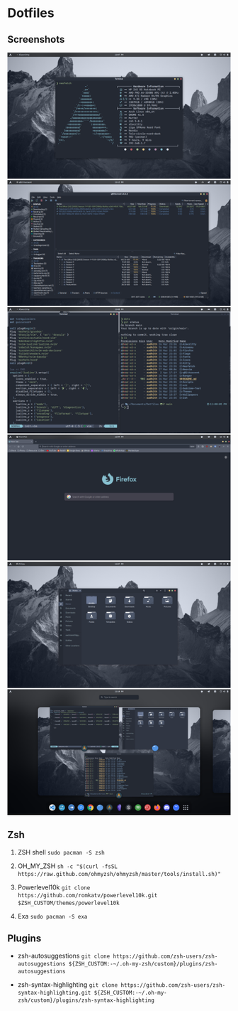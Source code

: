 # Dotfiles

## Screenshots

![Neofetch](src/neo.png)
![Qbit](src/qbit.png)
![Hackershit](src/htop.png)
![Firefox](src/firefox.png)
![Files](src/files.png)
![Overview](src/overview.png)

## Zsh

1. ZSH shell ```sudo pacman -S zsh```

2. OH_MY_ZSH ```sh -c "$(curl -fsSL https://raw.github.com/ohmyzsh/ohmyzsh/master/tools/install.sh)"```

3. Powerlevel10k ```git clone https://github.com/romkatv/powerlevel10k.git $ZSH_CUSTOM/themes/powerlevel10k```

4. Exa ```sudo pacman -S exa```

## Plugins

- zsh-autosuggestions ```git clone https://github.com/zsh-users/zsh-autosuggestions ${ZSH_CUSTOM:-~/.oh-my-zsh/custom}/plugins/zsh-autosuggestions```

- zsh-syntax-highlighting ```git clone https://github.com/zsh-users/zsh-syntax-highlighting.git ${ZSH_CUSTOM:-~/.oh-my-zsh/custom}/plugins/zsh-syntax-highlighting```
